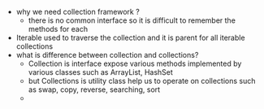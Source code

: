 - why we need collection framework ?
   - there is no common interface so it is difficult to remember the methods for each 
- Iterable used to traverse the collection and it is parent for all iterable collections
- what is difference between collection and collections?
  -  Collection is interface expose various methods implemented by various classes such as ArrayList, HashSet
  - but Collections is utility class help us to operate on collections such as swap, copy, reverse, searching, sort
  - 